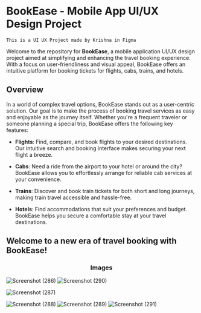 # BookEase - Mobile App UI/UX Design Project
```
This is a UI UX Project made by Krishna in Figma
```

Welcome to the repository for **BookEase**, a mobile application UI/UX design project aimed at simplifying and enhancing the travel booking experience. With a focus on user-friendliness and visual appeal, BookEase offers an intuitive platform for booking tickets for flights, cabs, trains, and hotels.

## Overview

In a world of complex travel options, BookEase stands out as a user-centric solution. Our goal is to make the process of booking travel services as easy and enjoyable as the journey itself. Whether you're a frequent traveler or someone planning a special trip, BookEase offers the following key features:

- **Flights**: Find, compare, and book flights to your desired destinations. Our intuitive search and booking interface makes securing your next flight a breeze.

- **Cabs**: Need a ride from the airport to your hotel or around the city? BookEase allows you to effortlessly arrange for reliable cab services at your convenience.

- **Trains**: Discover and book train tickets for both short and long journeys, making train travel accessible and hassle-free.

- **Hotels**: Find accommodations that suit your preferences and budget. BookEase helps you secure a comfortable stay at your travel destinations.


## Welcome to a new era of travel booking with BookEase!

<div align="center">
  <h3>Images</h3>
</div>

![Screenshot (286)](https://github.com/ibhandarikrishna/BookEase/assets/115021507/c4551343-f400-45dc-a3f9-6b127bd185fe)
![Screenshot (290)](https://github.com/ibhandarikrishna/BookEase/assets/115021507/fb90e4d9-2d54-47d5-a392-db3fe3032b0d)

![Screenshot (287)](https://github.com/ibhandarikrishna/BookEase/assets/115021507/7e8c1510-737d-4037-8a3f-36056a99b086)

![Screenshot (288)](https://github.com/ibhandarikrishna/BookEase/assets/115021507/e15c5407-3804-4bd2-b65b-5cb7ec454cba)
![Screenshot (289)](https://github.com/ibhandarikrishna/BookEase/assets/115021507/73a8b85a-668f-4759-8ed6-008961e25b62)
![Screenshot (291)](https://github.com/ibhandarikrishna/BookEase/assets/115021507/495f046f-2ac4-4d16-85fb-c376f232ae5b)




